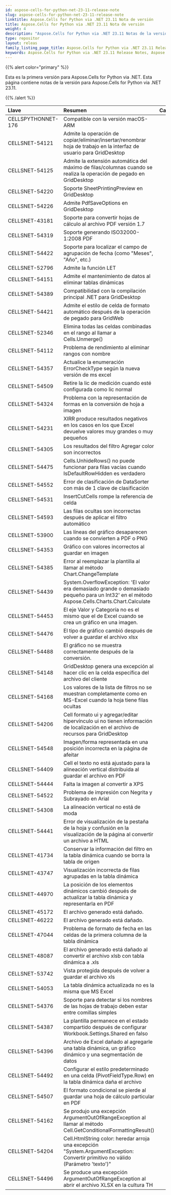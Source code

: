```yaml
---
id: aspose-cells-for-python-net-23-11-release-note
slug: aspose-cells-for-python-net-23-11-release-note
linktitle: Aspose.Cells for Python via .NET 23.11 Nota de versión
title: Aspose.Cells for Python via .NET 23.11 Nota de versión
weight: 4
description: "Aspose.Cells for Python via .NET 23.11 Notas de la versión: las últimas mejoras, nuevas funciones y correcciones"
type: repositor
layout: releas
family_listing_page_title: Aspose.Cells for Python via .NET 23.11 Release Note
keywords: Aspose.Cells for Python via .NET 23.11 Release Notes, Aspose.Cells for Python via .NET 23.11 updates and fixe
---
```

{{% alert color="primary" %}}

Esta es la primera versión para Aspose.Cells for Python via .NET.
Esta página contiene notas de la versión para Aspose.Cells for Python via .NET 23.11.

{{% /alert %}}

|**Llave**|**Resumen**|**Categoría**|
| :- | :- | :- |
|CELLSPYTHONNET-176|Compatible con la versión macOS-ARM|
|CELLSNET-54121|Admite la operación de copiar/eliminar/insertar/renombrar hoja de trabajo en la interfaz de usuario para GridDesktop|
|CELLSNET-54125|Admite la extensión automática del máximo de filas/columnas cuando se realiza la operación de pegado en GridDesktop|
|CELLSNET-54220|Soporte SheetPrintingPreview en GridDesktop|
|CELLSNET-54226|Admite PdfSaveOptions en GridDesktop|
|CELLSNET-43181|Soporte para convertir hojas de cálculo al archivo PDF versión 1.7|
|CELLSNET-54319|Soporte generando ISO32000-1:2008 PDF|
|CELLSNET-54422|Soporte para localizar el campo de agrupación de fecha (como "Meses", "Año", etc.)|
|CELLSNET-52796|Admite la función LET|
|CELLSNET-54151|Admite el mantenimiento de datos al eliminar tablas dinámicas|
|CELLSNET-54389| Compatibilidad con la compilación principal .NET para GridDesktop|
|CELLSNET-54421|Admite el estilo de celda de formato automático después de la operación de pegado para GridWeb|
|CELLSNET-52346|Elimina todas las celdas combinadas en el rango al llamar a Cells.Unmerge()|
|CELLSNET-54112|Problema de rendimiento al eliminar rangos con nombre|
|CELLSNET-54357|Actualice la enumeración ErrorCheckType según la nueva versión de ms excel|
|CELLSNET-54509|Retire la lic de medición cuando esté configurada como lic normal|
|CELLSNET-54324|Problema con la representación de formas en la conversión de hoja a imagen|
|CELLSNET-54231|XIRR produce resultados negativos en los casos en los que Excel devuelve valores muy grandes o muy pequeños|
|CELLSNET-54305| Los resultados del filtro Agregar color son incorrectos|
|CELLSNET-54475|Cells.UnhideRows() no puede funcionar para filas vacías cuando IsDefaultRowHidden es verdadero|
|CELLSNET-54552|Error de clasificación de DataSorter con más de 1 clave de clasificación|
|CELLSNET-54531|InsertCutCells rompe la referencia de celda|
|CELLSNET-54593|Las filas ocultas son incorrectas después de aplicar el filtro automático|
|CELLSNET-53900| Las líneas del gráfico desaparecen cuando se convierten a PDF o PNG|
|CELLSNET-54353|Gráfico con valores incorrectos al guardar en imagen|
|CELLSNET-54385|Error al reemplazar la plantilla al llamar al método Chart.ChangeTemplate|
|CELLSNET-54439| System.OverflowException: 'El valor era demasiado grande o demasiado pequeño para un Int32' en el método Aspose.Cells.Charts.Chart.Calculate|
|CELLSNET-54453|El eje Valor y Categoría no es el mismo que el de Excel cuando se crea un gráfico en una imagen.|
|CELLSNET-54476|El tipo de gráfico cambió después de volver a guardar el archivo xlsx|
|CELLSNET-54488|El gráfico no se muestra correctamente después de la conversión.|
|CELLSNET-54148| GridDesktop genera una excepción al hacer clic en la celda específica del archivo del cliente|
|CELLSNET-54168|Los valores de la lista de filtros no se muestran completamente como en MS-Excel cuando la hoja tiene filas ocultas|
|CELLSNET-54206|Cell formato ui y agregar/editar hipervínculo ui no tienen información de localización en el archivo de recursos para GridDesktop|
|CELLSNET-54548|Imagen/forma representada en una posición incorrecta en la página de afeitar|
|CELLSNET-54409|Cell el texto no está ajustado para la alineación vertical distribuida al guardar el archivo en PDF|
|CELLSNET-54444|Falta la imagen al convertir a XPS|
|CELLSNET-54522|Problema de impresión con Negrita y Subrayado en Arial|
|CELLSNET-54308| La alineación vertical no está de moda|
|CELLSNET-54441|Error de visualización de la pestaña de la hoja y confusión en la visualización de la página al convertir un archivo a HTML|
|CELLSNET-41734| Conservar la información del filtro en la tabla dinámica cuando se borra la tabla de origen|
|CELLSNET-43747| Visualización incorrecta de filas agrupadas en la tabla dinámica|
|CELLSNET-44970|La posición de los elementos dinámicos cambió después de actualizar la tabla dinámica y representarla en PDF|
|CELLSNET-45172|El archivo generado está dañado.|
|CELLSNET-46222|El archivo generado está dañado.|
|CELLSNET-47044|Problema de formato de fecha en las celdas de la primera columna de la tabla dinámica|
|CELLSNET-48087|El archivo generado está dañado al convertir el archivo xlsb con tabla dinámica a .xls|
|CELLSNET-53742|Vista protegida después de volver a guardar el archivo xls|
|CELLSNET-54053|La tabla dinámica actualizada no es la misma que MS Excel|
|CELLSNET-54376|Soporte para detectar si los nombres de las hojas de trabajo deben estar entre comillas simples|
|CELLSNET-54387|La plantilla permanece en el estado compartido después de configurar Workbook.Settings.Shared en falso|
|CELLSNET-54396|Archivo de Excel dañado al agregarle una tabla dinámica, un gráfico dinámico y una segmentación de datos|
|CELLSNET-54492|Configurar el estilo predeterminado en una celda (PivotFieldType.Row) en la tabla dinámica daña el archivo|
|CELLSNET-54507|El formato condicional se pierde al guardar una hoja de cálculo particular en PDF|
|CELLSNET-54162|Se produjo una excepción ArgumentOutOfRangeException al llamar al método Cell.GetConditionalFormattingResult()|
|CELLSNET-54204|Cell.HtmlString color: heredar arroja una excepción "System.ArgumentException: Convertir primitivo no válido (Parámetro 'texto')"|
|CELLSNET-54496|Se produce una excepción ArgumentOutOfRangeException al abrir el archivo XLSX en la cultura TH|
